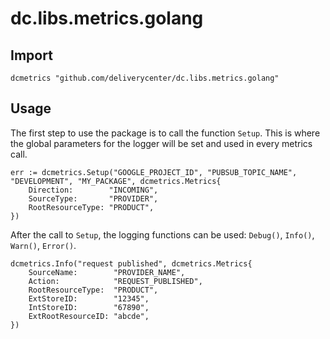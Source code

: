 # dc.libs.metrics.golang

## Import
```
dcmetrics "github.com/deliverycenter/dc.libs.metrics.golang"
```

## Usage
The first step to use the package is to call the function `Setup`. This is where the global parameters for the logger will be set and used in every metrics call.

```
err := dcmetrics.Setup("GOOGLE_PROJECT_ID", "PUBSUB_TOPIC_NAME", "DEVELOPMENT", "MY_PACKAGE", dcmetrics.Metrics{
	Direction:        "INCOMING",
	SourceType:       "PROVIDER",
	RootResourceType: "PRODUCT",
})
```


After the call to `Setup`, the logging functions can be used: `Debug()`, `Info()`, `Warn()`, `Error()`.

```
dcmetrics.Info("request published", dcmetrics.Metrics{
	SourceName:        "PROVIDER_NAME",
	Action:            "REQUEST_PUBLISHED",
	RootResourceType:  "PRODUCT",
	ExtStoreID:        "12345",
	IntStoreID:        "67890",
	ExtRootResourceID: "abcde",
})
```
